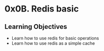 # 0x0B. Redis basic

## Learning Objectives
* Learn how to use redis for basic operations
* Learn how to use redis as a simple cache
